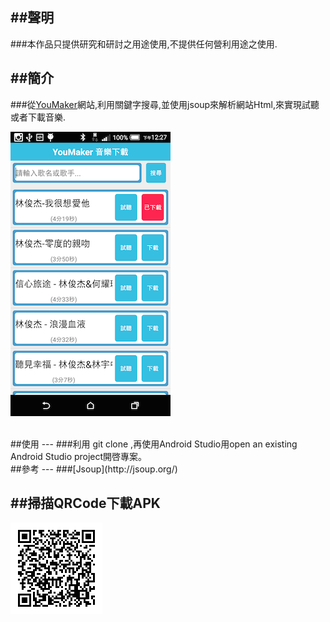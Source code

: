 ##聲明
---
###本作品只提供研究和研討之用途使用,不提供任何營利用途之使用.
<br/>

##簡介
---
###從[YouMaker](http://www.youmaker.com/video/indexb5.html)網站,利用關鍵字搜尋,並使用jsoup來解析網站Html,來實現試聽或者下載音樂.

![](img/device-2015-03-01-122732.png)

<br/>
##使用
---
###利用 git clone ,再使用Android Studio用open an existing Android Studio project開啓專案。

<br/>
##參考
---
###[Jsoup](http://jsoup.org/)
<br/>
 
##掃描QRCode下載APK
---
![](img/apkUrl.png)  
   

   